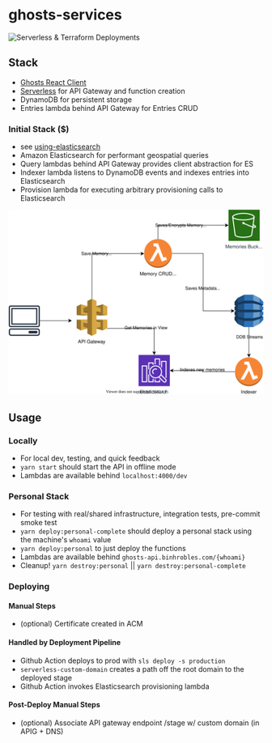 # ghosts-services

![Serverless & Terraform Deployments](https://github.com/binhrobles/ghosts-services/workflows/Serverless%20&%20Terraform%20Deployment/badge.svg)

## Stack

- [Ghosts React Client](https://github.com/binhrobles/ghosts-client)
- [Serverless](https://www.serverless.com/) for API Gateway and function creation
- DynamoDB for persistent storage
- Entries lambda behind API Gateway for Entries CRUD

### Initial Stack ($)

- see [using-elasticsearch](https://github.com/binhrobles/ghosts-services/tree/using-elasticsearch)
- Amazon Elasticsearch for performant geospatial queries
- Query lambdas behind API Gateway provides client abstraction for ES
- Indexer lambda listens to DynamoDB events and indexes entries into Elasticsearch
- Provision lambda for executing arbitrary provisioning calls to Elasticsearch

![Arch Diagram](https://github.com/binhrobles/ghosts-services/blob/master/docs/ghosts.svg)

## Usage

### Locally

- For local dev, testing, and quick feedback
- `yarn start` should start the API in offline mode
- Lambdas are available behind `localhost:4000/dev`

### Personal Stack

- For testing with real/shared infrastructure, integration tests, pre-commit smoke test
- `yarn deploy:personal-complete` should deploy a personal stack using the machine's `whoami` value
- `yarn deploy:personal` to just deploy the functions
- Lambdas are available behind `ghosts-api.binhrobles.com/{whoami}`
- Cleanup! `yarn destroy:personal` || `yarn destroy:personal-complete`

### Deploying

#### Manual Steps

- (optional) Certificate created in ACM

#### Handled by Deployment Pipeline

- Github Action deploys to prod with `sls deploy -s production`
- `serverless-custom-domain` creates a path off the root domain to the deployed stage
- Github Action invokes Elasticsearch provisioning lambda

#### Post-Deploy Manual Steps

- (optional) Associate API gateway endpoint /stage w/ custom domain (in APIG + DNS)
